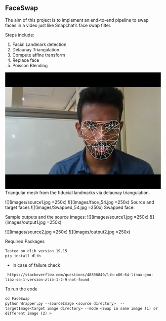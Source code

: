 ## FaceSwap 

The aim of this project is to implement an end-to-end pipeline to swap faces in a video just like Snapchat’s face swap filter. 


Steps include:
1) Facial Landmark detection
2) Delaunay Triangulation
3) Compute affine transform
4) Replace face
5) Poisson Blending

![Mesh](images/triangularMesh.jpg)
Triangular mesh from the fiducial landmarks via delaunay triangulation.

![](images/source1.jpg =250x)
![](images/face_54.jpg =250x)
Source and target faces
![](images/Swapped_54.jpg =250x)
Swapped face.

Sample outputs and the source images:
![](images/source1.jpg =250x)
![](images/output1.jpg =250x)


![](images/source2.jpg =250x)
![](images/output2.jpg =250x)

Required Packages 
```
Tested on dlib version 19.15
pip install dlib
```
* In case of failure check
```
 https://stackoverflow.com/questions/48306849/lib-x86-64-linux-gnu-libz-so-1-version-zlib-1-2-9-not-found
```

To run the code
```
cd FaceSwap
python Wrapper.py --sourceImage <source directory>  --targetImage<target image directory> --mode <Swap in same image (1) or different image (2) >
```	


